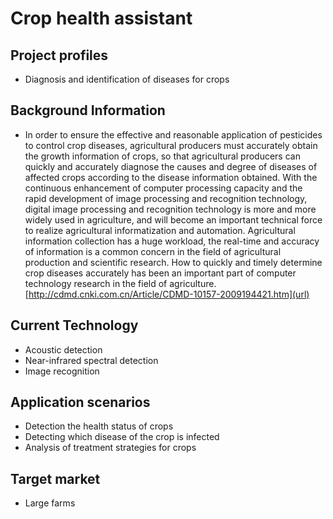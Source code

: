 # Crop health assistant
## Project profiles
* Diagnosis and identification of diseases for crops
## Background Information
* In order to ensure the effective and reasonable application of pesticides to control crop diseases, agricultural producers must accurately obtain the growth information of crops, so that agricultural producers can quickly and accurately diagnose the causes and degree of diseases of affected crops according to the disease information obtained. With the continuous enhancement of computer processing capacity and the rapid development of image processing and recognition technology, digital image processing and recognition technology is more and more widely used in agriculture, and will become an important technical force to realize agricultural informatization and automation. Agricultural information collection has a huge workload, the real-time and accuracy of information is a common concern in the field of agricultural production and scientific research. How to quickly and timely determine crop diseases accurately has been an important part of computer technology research in the field of agriculture.[http://cdmd.cnki.com.cn/Article/CDMD-10157-2009194421.htm](url)
## Current Technology
* Acoustic detection
* Near-infrared spectral detection
* Image recognition 
## Application scenarios
* Detection the health status of crops
* Detecting which disease of the crop is infected
* Analysis of treatment strategies for crops
## Target market
* Large farms
